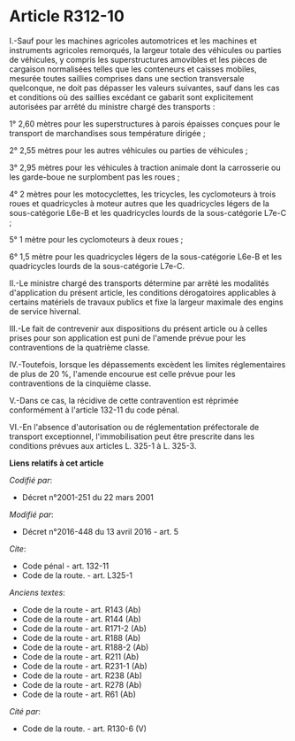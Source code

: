 # Article R312-10

I.-Sauf pour les machines agricoles automotrices et les machines et instruments agricoles remorqués, la largeur totale des
véhicules ou parties de véhicules, y compris les superstructures amovibles et les pièces de cargaison normalisées telles que
les conteneurs et caisses mobiles, mesurée toutes saillies comprises dans une section transversale quelconque, ne doit pas
dépasser les valeurs suivantes, sauf dans les cas et conditions où des saillies excédant ce gabarit sont explicitement
autorisées par arrêté du ministre chargé des transports : 

1° 2,60 mètres pour les superstructures à parois épaisses conçues pour le transport de marchandises sous température
dirigée ; 

2° 2,55 mètres pour les autres véhicules ou parties de véhicules ; 

3° 2,95 mètres pour les véhicules à traction animale dont la carrosserie ou les garde-boue ne surplombent pas les roues ; 

4° 2 mètres pour les motocyclettes, les tricycles, les cyclomoteurs à trois roues et quadricycles à moteur autres que les
quadricycles légers de la sous-catégorie L6e-B et les quadricycles lourds de la sous-catégorie L7e-C ;

5° 1 mètre pour les cyclomoteurs à deux roues ;

6° 1,5 mètre pour les quadricycles légers de la sous-catégorie L6e-B et les quadricycles lourds de la sous-catégorie L7e-C.  

II.-Le ministre chargé des transports détermine par arrêté les modalités d'application du présent article, les conditions
dérogatoires applicables à certains matériels de travaux publics et fixe la largeur maximale des engins de service hivernal. 

III.-Le fait de contrevenir aux dispositions du présent article ou à celles prises pour son application est puni de l'amende
prévue pour les contraventions de la quatrième classe. 

IV.-Toutefois, lorsque les dépassements excèdent les limites réglementaires de plus de 20 %, l'amende encourue est celle
prévue pour les contraventions de la cinquième classe. 

V.-Dans ce cas, la récidive de cette contravention est réprimée conformément à l'article 132-11 du code pénal. 

VI.-En l'absence d'autorisation ou de réglementation préfectorale de transport exceptionnel, l'immobilisation peut être
prescrite dans les conditions prévues aux articles L. 325-1 à L. 325-3.

**Liens relatifs à cet article**

_Codifié par_:

  - Décret n°2001-251 du 22 mars 2001

_Modifié par_:

  - Décret n°2016-448 du 13 avril 2016 - art. 5

_Cite_:

  - Code pénal - art. 132-11
  - Code de la route. - art. L325-1

_Anciens textes_:

  - Code de la route - art. R143 (Ab)
  - Code de la route - art. R144 (Ab)
  - Code de la route - art. R171-2 (Ab)
  - Code de la route - art. R188 (Ab)
  - Code de la route - art. R188-2 (Ab)
  - Code de la route - art. R211 (Ab)
  - Code de la route - art. R231-1 (Ab)
  - Code de la route - art. R238 (Ab)
  - Code de la route - art. R278 (Ab)
  - Code de la route - art. R61 (Ab)

_Cité par_:

  - Code de la route. - art. R130-6 (V)
